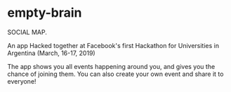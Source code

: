 # empty-brain
SOCIAL MAP.

An app Hacked together at Facebook's  first Hackathon for Universities in Argentina (March, 16-17, 2019)

The app shows you all events happening around you, and gives you the chance of joining them. You can also create your
own event and share it to everyone!
